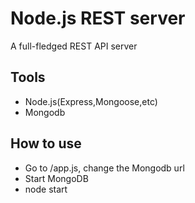 # Node.js REST server

A full-fledged REST API server

## Tools
- Node.js(Express,Mongoose,etc)
- Mongodb

## How to use
- Go to /app.js, change the Mongodb url
- Start MongoDB
- node start
